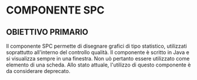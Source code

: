 # COMPONENTE SPC

##  OBIETTIVO PRIMARIO
Il componente SPC permette di disegnare grafici di tipo statistico, utilizzati soprattutto all'interno del controllo qualità.
Il componente è scritto in Java e si visualizza sempre in una finestra. Non uò pertanto essere utilizzato come elemento
di una scheda.
Allo stato attuale, l'utilizzo di questo componente è da considerare deprecato.

